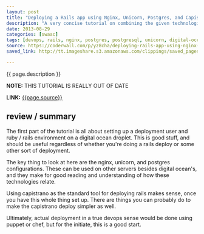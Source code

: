 ```yaml
---
layout: post
title: "Deploying a Rails app using Nginx, Unicorn, Postgres, and Capistrano to Digital Ocean"
description: "A very concise tutorial on combining the given technologies to quickly deploy a Rails application."
date: 2013-08-29
categories: [swaac]
tags: [devops, rails, nginx, postgres, postgresql, unicorn, digital-ocean, ubuntu, capistrano, deployment, tutorials]
source: https://coderwall.com/p/yz8cha/deploying-rails-app-using-nginx-unicorn-postgres-and-capistrano-to-digital-ocean
saved_link: http://tt.imageshare.s3.amazonaws.com/clippings/saved_pages/deploying-a-rails-app-using-nginx-unicorn-postgres-and-capistrano-to-digital-ocean.html

---
```

{{ page.description }}

**NOTE:** THIS TUTORIAL IS REALLY OUT OF DATE

**LINK:** [{{page.source}}]({{page.source}})

## review / summary

The first part of the tutorial is all about setting up a deployment user and ruby / rails environment
on a digital ocean droplet. This is good stuff, and should be useful regardless of whether you're
doing a rails deploy or some other sort of deployment.

The key thing to look at here are the nginx, unicorn, and postgres configurations. These can be used
on other servers besides digital ocean's, and they make for good reading and understanding
of how these technologies relate.

Using capistrano as the standard tool for deploying rails makes sense, once you have this
whole thing set up. There are things you can probably do to make the capistrano deploy
simpler as well.

Ultimately, actual deployment in a true devops sense would be done using puppet or chef, but
for the initiate, this is a good start.
